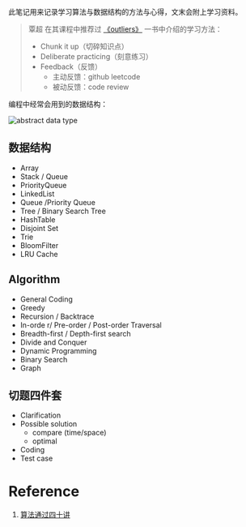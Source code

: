 此笔记用来记录学习算法与数据结构的方法与心得，文末会附上学习资料。

> 覃超 在其课程中推荐过 [《outliers》](https://book.douban.com/subject/3134517/) 一书中介绍的学习方法：
>
> - Chunk it up（切碎知识点）
> - Deliberate practicing（刻意练习）
> - Feedback（反馈）
>   - 主动反馈：github leetcode
>   - 被动反馈：code review

编程中经常会用到的数据结构：

![abstract data type](https://blog-1300663127.cos.ap-shanghai.myqcloud.com/BackEnd_Notes/abstractDataType.png)



## 数据结构

- Array
- Stack / Queue
- PriorityQueue
- LinkedList
- Queue /Priority Queue
- Tree / Binary Search Tree
- HashTable
- Disjoint Set
- Trie
- BloomFilter
- LRU Cache



## Algorithm

- General Coding
- Greedy
- Recursion / Backtrace
- In-orde r/ Pre-order / Post-order Traversal
- Breadth-first /  Depth-first search
- Divide and Conquer
- Dynamic Programming
- Binary Search
- Graph



## 切题四件套

- Clarification
- Possible solution
  - compare (time/space)
  - optimal
- Coding
- Test case

# Reference

1. [算法通过四十讲](https://time.geekbang.org/course/detail/100019701-41524)

